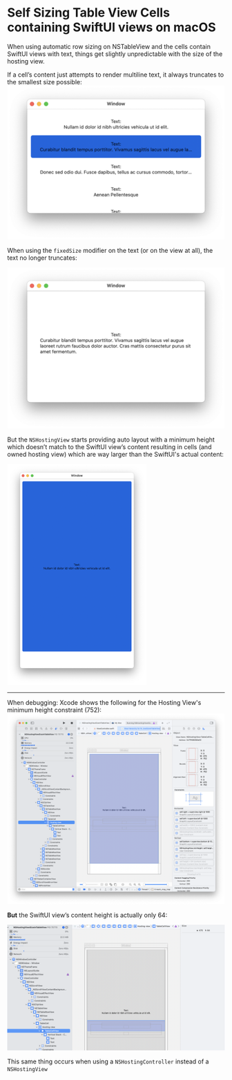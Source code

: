 # Self Sizing Table View Cells containing SwiftUI views on macOS

When using automatic row sizing on NSTableView and the cells contain SwiftUI views with text, things get slightly unpredictable with the size of the hosting view.

If a cell’s content just attempts to render multiline text, it always truncates to the smallest size possible:
<img src="Figure%201.png" alt="Figure 1" style="zoom:50%;" />

When using the `fixedSize` modifier on the text (or on the view at all), the text no longer truncates:

<img src="Figure%202.png" alt="Figure 2" style="zoom:50%;" />

But the `NSHostingView` starts providing auto layout with a minimum height which doesn’t match to the SwiftUI view’s content resulting in cells (and owned hosting view) which are way larger than the SwiftUI's actual content:

<img src="Figure%203.png" alt="Figure 2" style="zoom:50%;" />

---

When debugging: Xcode shows the following for the Hosting View's minimum height constraint (752):
<img src="Figure%204.png" alt="Figure 3" style="zoom:50%;" />

**But** the SwiftUI view’s content height is actually only 64:

<img src="Figure%205.png" alt="Figure 4" style="zoom:50%;" />

This same thing occurs when using a `NSHostingController` instead of a `NSHostingView`